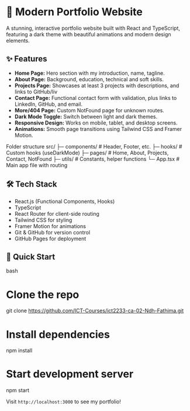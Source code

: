# 🎨 Modern Portfolio Website

A stunning, interactive portfolio website built with React and TypeScript, featuring a dark theme with beautiful animations and modern design elements.

## ✨ Features

- **Home Page:** Hero section with my introduction, name, tagline.  
- **About Page:** Background, education, technical and soft skills.  
- **Projects Page:** Showcases at least 3 projects with descriptions, and links to GitHub/liv        
- **Contact Page:** Functional contact form with validation, plus links to LinkedIn, GitHub, and email.  
- **More/404 Page:** Custom NotFound page for unknown routes.  
- **Dark Mode Toggle:** Switch between light and dark themes.  
- **Responsive Design:** Works on mobile, tablet, and desktop screens.  
- **Animations:** Smooth page transitions using Tailwind CSS and Framer Motion.


Folder structure
src/
├─ components/   # Header, Footer, etc.
├─ hooks/        # Custom hooks (useDarkMode)
├─ pages/        # Home, About, Projects, Contact, NotFound
├─ utils/        # Constants, helper functions
└─ App.tsx       # Main app file with routing


## 🛠️ Tech Stack

- React.js (Functional Components, Hooks)  
- TypeScript  
- React Router for client-side routing  
- Tailwind CSS for styling  
- Framer Motion for animations  
- Git & GitHub for version control  
- GitHub Pages for deployment  

## 🚀 Quick Start

bash
# Clone the repo
git clone https://github.com/ICT-Courses/ict2233-ca-02-Ndh-Fathima.git


# Install dependencies
npm install

# Start development server
npm start


Visit `http://localhost:3000` to see my portfolio!


